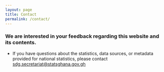 ```yaml
---
layout: page
title: Contact
permalink: /contact/
---
```

### We are interested in your feedback regarding this website and its contents.


- If you have questions about the statistics, data sources, or metadata provided for national statistics, please contact <a href="mailto:sdg.secretariat@statsghana.gov.gh">sdg.secretariat@statsghana.gov.gh</a>


